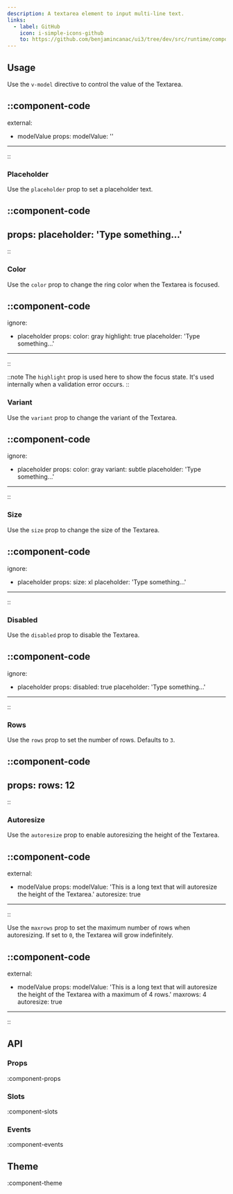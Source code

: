 ```yaml
---
description: A textarea element to input multi-line text.
links:
  - label: GitHub
    icon: i-simple-icons-github
    to: https://github.com/benjamincanac/ui3/tree/dev/src/runtime/components/Textarea.vue
---
```


## Usage

Use the `v-model` directive to control the value of the Textarea.

::component-code
---
external:
  - modelValue
props:
  modelValue: ''
---
::

### Placeholder

Use the `placeholder` prop to set a placeholder text.

::component-code
---
props:
  placeholder: 'Type something...'
---
::

### Color

Use the `color` prop to change the ring color when the Textarea is focused.

::component-code
---
ignore:
  - placeholder
props:
  color: gray
  highlight: true
  placeholder: 'Type something...'
---
::

::note
The `highlight` prop is used here to show the focus state. It's used internally when a validation error occurs.
::

### Variant

Use the `variant` prop to change the variant of the Textarea.

::component-code
---
ignore:
  - placeholder
props:
  color: gray
  variant: subtle
  placeholder: 'Type something...'
---
::

### Size

Use the `size` prop to change the size of the Textarea.

::component-code
---
ignore:
  - placeholder
props:
  size: xl
  placeholder: 'Type something...'
---
::

### Disabled

Use the `disabled` prop to disable the Textarea.

::component-code
---
ignore:
  - placeholder
props:
  disabled: true
  placeholder: 'Type something...'
---
::

### Rows

Use the `rows` prop to set the number of rows. Defaults to `3`.

::component-code
---
props:
  rows: 12
---
::

### Autoresize

Use the `autoresize` prop to enable autoresizing the height of the Textarea.

::component-code
---
external:
  - modelValue
props:
  modelValue: 'This is a long text that will autoresize the height of the Textarea.'
  autoresize: true
---
::

Use the `maxrows` prop to set the maximum number of rows when autoresizing. If set to `0`, the Textarea will grow indefinitely.

::component-code
---
external:
  - modelValue
props:
  modelValue: 'This is a long text that will autoresize the height of the Textarea with a maximum of 4 rows.'
  maxrows: 4
  autoresize: true
---
::

## API

### Props

:component-props

### Slots

:component-slots

### Events

:component-events

## Theme

:component-theme
